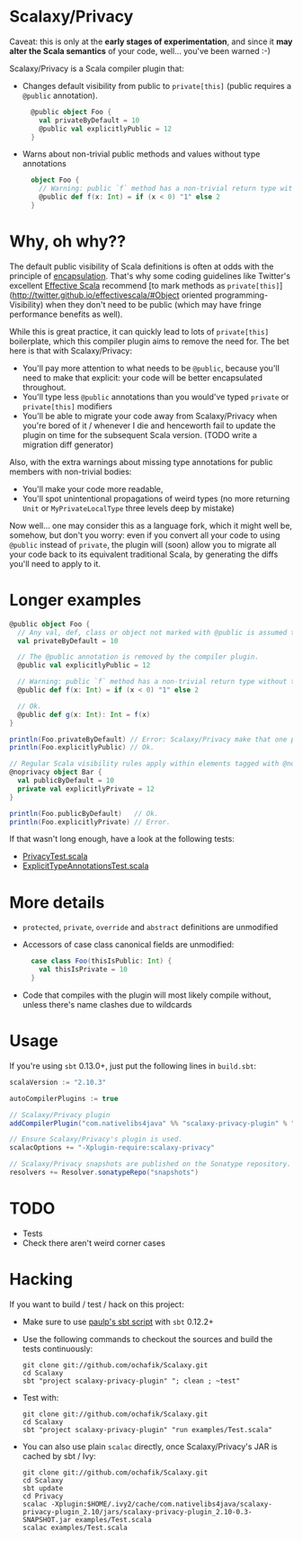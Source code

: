 # Scalaxy/Privacy

Caveat: this is only at the **early stages of experimentation**, and since it **may alter the Scala semantics** of your code, well... you've been warned :-)

Scalaxy/Privacy is a Scala compiler plugin that:
* Changes default visibility from public to `private[this]` (public requires a `@public` annotation).

  ```scala
    @public object Foo {
      val privateByDefault = 10
      @public val explicitlyPublic = 12
    }
  ```

* Warns about non-trivial public methods and values without type annotations

  ```scala
    object Foo {
      // Warning: public `f` method has a non-trivial return type without type annotation.
      @public def f(x: Int) = if (x < 0) "1" else 2
    }
  ```

# Why, oh why??

The default public visibility of Scala definitions is often at odds with the principle of [encapsulation](http://en.wikipedia.org/wiki/Encapsulation_(object-oriented_programming)).
That's why some coding guidelines like Twitter's excellent [Effective Scala](http://twitter.github.io/effectivescala/) recommend [to mark methods as `private[this]`](http://twitter.github.io/effectivescala/#Object oriented programming-Visibility) when they don't need to be public (which may have fringe performance benefits as well).

While this is great practice, it can quickly lead to lots of `private[this]` boilerplate, which this compiler plugin aims to remove the need for. The bet here is that with Scalaxy/Privacy:
* You'll pay more attention to what needs to be `@public`, because you'll need to make that explicit: your code will be better encapsulated throughout.
* You'll type less `@public` annotations than you would've typed `private` or `private[this]` modifiers
* You'll be able to migrate your code away from Scalaxy/Privacy when you're bored of it / whenever I die and henceworth fail to update the plugin on time for the subsequent Scala version.
  (TODO write a migration diff generator)

Also, with the extra warnings about missing type annotations for public members with non-trivial bodies:
* You'll make your code more readable,
* You'll spot unintentional propagations of weird types (no more returning `Unit` or `MyPrivateLocalType` three levels deep by mistake)

Now well... one may consider this as a language fork, which it might well be, somehow, but don't you worry: even if you convert all your code to using `@public` instead of `private`, the plugin will (soon) allow you to migrate all your code back to its equivalent traditional Scala, by generating the diffs you'll need to apply to it.

# Longer examples

```scala
@public object Foo {
  // Any val, def, class or object not marked with @public is assumed to be private[this].
  val privateByDefault = 10

  // The @public annotation is removed by the compiler plugin.
  @public val explicitlyPublic = 12

  // Warning: public `f` method has a non-trivial return type without type annotation.
  @public def f(x: Int) = if (x < 0) "1" else 2

  // Ok.
  @public def g(x: Int): Int = f(x)
}

println(Foo.privateByDefault) // Error: Scalaxy/Privacy make that one private[this].
println(Foo.explicitlyPublic) // Ok.

// Regular Scala visibility rules apply within elements tagged with @noprivacy
@noprivacy object Bar {
  val publicByDefault = 10
  private val explicitlyPrivate = 12
}

println(Foo.publicByDefault)   // Ok.
println(Foo.explicitlyPrivate) // Error.
```

If that wasn't long enough, have a look at the following tests:
* [PrivacyTest.scala](https://github.com/ochafik/Scalaxy/blob/master/Privacy/Plugin/src/test/scala/scalaxy/PrivacyTest.scala)
* [ExplicitTypeAnnotationsTest.scala](https://github.com/ochafik/Scalaxy/blob/master/Privacy/Plugin/src/test/scala/scalaxy/ExplicitTypeAnnotationsTest.scala)

# More details

* `protected`, `private`, `override` and `abstract` definitions are unmodified
* Accessors of case class canonical fields are unmodified:

  ```scala
    case class Foo(thisIsPublic: Int) {
      val thisIsPrivate = 10
    }
  ```

* Code that compiles with the plugin will most likely compile without, unless there's name clashes due to wildcards

# Usage

If you're using `sbt` 0.13.0+, just put the following lines in `build.sbt`:
```scala
scalaVersion := "2.10.3"

autoCompilerPlugins := true

// Scalaxy/Privacy plugin
addCompilerPlugin("com.nativelibs4java" %% "scalaxy-privacy-plugin" % "0.3-SNAPSHOT")

// Ensure Scalaxy/Privacy's plugin is used.
scalacOptions += "-Xplugin-require:scalaxy-privacy"

// Scalaxy/Privacy snapshots are published on the Sonatype repository.
resolvers += Resolver.sonatypeRepo("snapshots")
```

# TODO

- Tests
- Check there aren't weird corner cases

# Hacking

If you want to build / test / hack on this project:
- Make sure to use [paulp's sbt script](https://github.com/paulp/sbt-extras) with `sbt` 0.12.2+
- Use the following commands to checkout the sources and build the tests continuously:

  ```
  git clone git://github.com/ochafik/Scalaxy.git
  cd Scalaxy
  sbt "project scalaxy-privacy-plugin" "; clean ; ~test"
  ```

- Test with:

  ```
  git clone git://github.com/ochafik/Scalaxy.git
  cd Scalaxy
  sbt "project scalaxy-privacy-plugin" "run examples/Test.scala"
  ```

- You can also use plain `scalac` directly, once Scalaxy/Privacy's JAR is cached by sbt / Ivy:

  ```
  git clone git://github.com/ochafik/Scalaxy.git
  cd Scalaxy
  sbt update
  cd Privacy
  scalac -Xplugin:$HOME/.ivy2/cache/com.nativelibs4java/scalaxy-privacy-plugin_2.10/jars/scalaxy-privacy-plugin_2.10-0.3-SNAPSHOT.jar examples/Test.scala
  scalac examples/Test.scala
  ```
